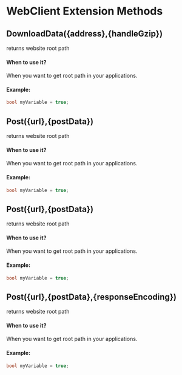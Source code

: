 # WebClient Extension Methods




## DownloadData({address},{handleGzip})
returns website root path


#### When to use it?
When you want to get root path in your applications.

#### Example:
```csharp
bool myVariable = true;

```



## Post({url},{postData})
returns website root path


#### When to use it?
When you want to get root path in your applications.

#### Example:
```csharp
bool myVariable = true;

```




## Post({url},{postData})
returns website root path


#### When to use it?
When you want to get root path in your applications.

#### Example:
```csharp
bool myVariable = true;

```




## Post({url},{postData},{responseEncoding})
returns website root path


#### When to use it?
When you want to get root path in your applications.

#### Example:
```csharp
bool myVariable = true;

```

